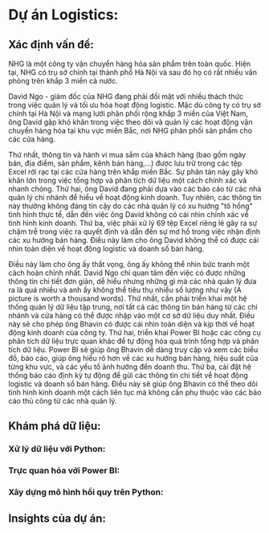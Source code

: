 # Dự án Logistics:
## Xác định vấn đề:

  NHG là một công ty vận chuyển hàng hóa sản phẩm trên toàn quốc. Hiện tại, NHG có trụ sở chính tại thành phố Hà Nội và sau đó họ có rất nhiều văn phòng trên khắp 3 miền cả nước. 

  David Ngo - giám đốc của NHG đang phải đối mặt với nhiều thách thức trong việc quản lý và tối ưu hóa hoạt động logistic. Mặc dù công ty có trụ sở chính tại Hà Nội và mạng lưới phân phối rộng khắp 3 miền của Việt Nam, ông David gặp khó khăn trong việc theo dõi và quản lý các hoạt động vận chuyển hàng hóa tại khu vực miền Bắc, nơi NHG phân phối sản phẩm cho các cửa hàng.

  Thứ nhất, thông tin và hành vi mua sắm của khách hàng (bao gồm ngày bán, địa điểm, sản phẩm, kênh bán hàng,...) được lưu trữ trong các tệp Excel rời rạc tại các cửa hàng trên khắp miền Bắc. Sự phân tán này gây khó khăn lớn trong việc tổng hợp và phân tích dữ liệu một cách chính xác và nhanh chóng. Thứ hai, ông David đang phải dựa vào các báo cáo từ các nhà quản lý chi nhánh để hiểu về hoạt động kinh doanh. Tuy nhiên, các thông tin này thường không đáng tin cậy do các nhà quản lý có xu hướng "tô hồng" tình hình thực tế, dẫn đến việc ông David không có cái nhìn chính xác về tình hình kinh doanh. Thứ ba, việc phải xử lý 69 tệp Excel riêng lẻ gây ra sự chậm trễ trong việc ra quyết định và dẫn đến sự mơ hồ trong việc nhận định các xu hướng bán hàng. Điều này làm cho ông David không thể có được cái nhìn toàn diện về hoạt động logistic và doanh số bán hàng.

  Điều này làm cho ông ấy thất vọng, ông ấy không thể nhìn bức tranh một cách hoàn chỉnh nhất. David Ngo chỉ quan tâm đến việc có được những thông tin chi tiết đơn giản, dễ hiểu nhưng những gì mà các nhà quản lý đưa ra là quá nhiều và anh ấy không thể tiêu thụ nhiều số lượng như vậy (A picture is worth a thousand words). Thứ nhất, cần phải triển khai một hệ thống quản lý dữ liệu tập trung, nơi tất cả các thông tin bán hàng từ các chi nhánh và cửa hàng có thể được nhập vào một cơ sở dữ liệu duy nhất. Điều này sẽ cho phép ông Bhavin có được cái nhìn toàn diện và kịp thời về hoạt động kinh doanh của công ty. Thứ hai, triển khai Power BI hoặc các công cụ phân tích dữ liệu trực quan khác để tự động hóa quá trình tổng hợp và phân tích dữ liệu. Power BI sẽ giúp ông Bhavin dễ dàng truy cập và xem các biểu đồ, báo cáo, giúp ông hiểu rõ hơn về các xu hướng bán hàng, hiệu suất của từng khu vực, và các yếu tố ảnh hưởng đến doanh thu. Thứ ba, cài đặt hệ thống báo cáo định kỳ tự động để gửi các thông tin chi tiết về hoạt động logistic và doanh số bán hàng. Điều này sẽ giúp ông Bhavin có thể theo dõi tình hình kinh doanh một cách liên tục mà không cần phụ thuộc vào các báo cáo thủ công từ các nhà quản lý.

## Khám phá dữ liệu:

### Xử lý dữ liệu với Python:
### Trực quan hóa với Power BI:
### Xây dựng mô hình hồi quy trên Python:
## Insights của dự án: 

